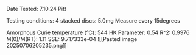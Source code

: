 Date Tested: 7.10.24 Pitt

Testing conditions:
4 stacked discs: 5.0mg
Measure every 15degrees

Amorphous Curie temperature (°C): 544
HK Parameter: 0.54
R^2: 0.9976
M(0)/M(RT): 1.11
SSE: 9.717333e-04
![[Pasted image 20250706205235.png]]